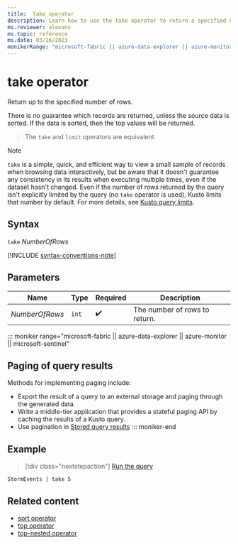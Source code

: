 ```yaml
---
title:  take operator
description: Learn how to use the take operator to return a specified number of rows.
ms.reviewer: alexans
ms.topic: reference
ms.date: 03/16/2023
monikerRange: "microsoft-fabric || azure-data-explorer || azure-monitor || microsoft-sentinel || azure-resource-graph"
---
```

# take operator

Return up to the specified number of rows.

There is no guarantee which records are returned, unless
the source data is sorted. If the data is sorted, then the top values will be returned.

> The `take` and `limit` operators are equivalent

> [!NOTE]
> `take` is a simple, quick, and efficient way to view a small sample of records when browsing data interactively, but be aware that it doesn't guarantee any consistency in its results when executing multiple times, even if the dataset hasn't changed.
> Even if the number of rows returned by the query isn't explicitly limited by the query (no `take` operator is used), Kusto limits that number by default. For more details, see [Kusto query limits](../concepts/query-limits.md).

## Syntax

`take` *NumberOfRows*

[!INCLUDE [syntax-conventions-note](../includes/syntax-conventions-note.md)]

## Parameters

|Name|Type|Required|Description|
|--|--|--|--|
|*NumberOfRows*| `int` | :heavy_check_mark:|The number of rows to return.|

::: moniker range="microsoft-fabric || azure-data-explorer || azure-monitor || microsoft-sentinel"
## Paging of query results

Methods for implementing paging include:

* Export the result of a query to an external storage and paging through the
   generated data.
* Write a middle-tier application that provides a stateful paging API by caching
   the results of a Kusto query.
* Use pagination in [Stored query results](stored-query-result-function.md#pagination)
::: moniker-end

## Example

> [!div class="nextstepaction"]
> <a href="https://dataexplorer.azure.com/clusters/help/databases/Samples?query=H4sIAAAAAAAAAwsuyS/KdS1LzSspVqhRKEnMTlUwBQDEz2b8FAAAAA==" target="_blank">Run the query</a>

```kusto
StormEvents | take 5
```

## Related content

* [sort operator](sort-operator.md)
* [top operator](top-operator.md)
* [top-nested operator](top-nested-operator.md)
